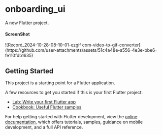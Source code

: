 # onboarding_ui

A new Flutter project.

<h4>ScreenShot</h4>
![Record_2024-10-28-08-10-01-ezgif com-video-to-gif-converter](https://github.com/user-attachments/assets/51c4a48e-a556-4e3e-bbe6-fe110fdb1635)

## Getting Started

This project is a starting point for a Flutter application.

A few resources to get you started if this is your first Flutter project:

- [Lab: Write your first Flutter app](https://docs.flutter.dev/get-started/codelab)
- [Cookbook: Useful Flutter samples](https://docs.flutter.dev/cookbook)

For help getting started with Flutter development, view the
[online documentation](https://docs.flutter.dev/), which offers tutorials,
samples, guidance on mobile development, and a full API reference.
